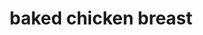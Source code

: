 ---
servings: 4 servings
notes: |-
  * 15 minutes to brine
  * 10 minutes to prep
  * 15 minutes to cook
  * 10 minutes to rest
directions: |-
  * To brine your chicken breasts fill a large bowl with 1 quart of warm water and 1/4 cup kosher salt.
  * Stir to combine until most of the salt is absorbed.
  * Add the chicken breasts and let them sit in the mixture to brine for 15 minutes, or you can also also cover the bowl and refrigerate for up to 6 hours
  * Remove the chicken breasts from the brine rinse them with cold water then pat them dry with some paper towels (however if the chicken breasts you purchased have already been pre-brined in a sodium solution skip this step.)
  * Preheat oven to 450°f.
  * Place the chicken breasts in a single layer in a large baking dish or roasting pan.
  * Brush on both sides (turning once) evenly with the melted butter or olive oil
  * In a separate small bowl whisk the salt pepper garlic powder and paprika until combined, then sprinkle the mixture evenly over the chicken on both sides
  * Bake for 15-18 minutes, or until the chicken is cooked through and no longer pink (I recommend using a cooking thermometer to know exactly when it is fully cooked; in the thickest part of the breast it should be 165°f)
  * If you want the chicken to be a little bit browned and crispier on top you can turn the broiler on high for the final 3-5 minutes and broil the chicken until it is cooked through and golden on top (Keep a close eyon the chicken so that it does not overcook and/or burn)
  * Once the chicken is cooked remove the pan from the oven transfer the chicken to a clean plate and loosely tent the plate with aluminum foil
  * Let the chicken rest for at least 5-10 minutes
  * Serve warm, or refrigerate in a sealed container for up to 3 days or freeze for up to 3 months
ingredients: |-
  * 4 boneless skinless chicken breasts pounded to even thickness and brined in saltwater (*see easy instructions below)
  * 1 tablespoon melted butter or olive oil
  * 1 teaspoon kosher salt
  * 1/2 teaspoon freshly-cracked black pepper
  * 1/2 teaspoon garlic powder
  * 1/2 teaspoon paprika (i prefer smoked paprika)
rating: 4
ease: easy
category: main course
subcategory:
href: 'https://www.gimmesomeoven.com/baked-chicken-breast/#tasty-recipes-60192'
totalTime: 35 mins
cookTime: 15 mins
prepTime: 20 mins
title: baked chicken breast
path: /baked-chicken-breast
---